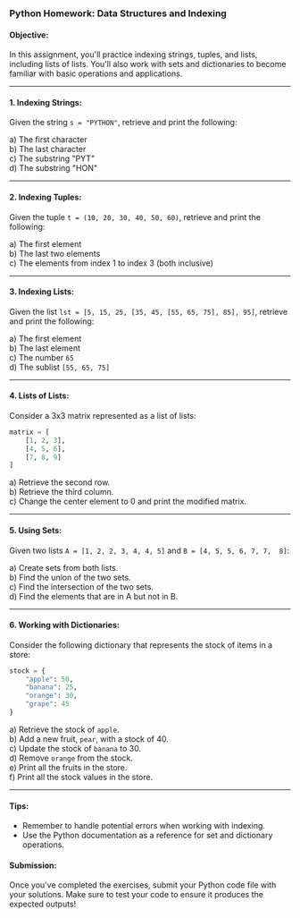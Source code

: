 

### Python Homework: Data Structures and Indexing

#### Objective:
In this assignment, you'll practice indexing strings, tuples, and lists, 
including lists of lists. You'll also work with sets and dictionaries to 
become familiar with basic operations and applications.

---

#### 1. Indexing Strings:
Given the string `s = "PYTHON"`, retrieve and print the following:

a) The first character  
b) The last character  
c) The substring "PYT"  
d) The substring "HON"

---

#### 2. Indexing Tuples:
Given the tuple `t = (10, 20, 30, 40, 50, 60)`, retrieve and print the 
following:

a) The first element  
b) The last two elements  
c) The elements from index 1 to index 3 (both inclusive)

---

#### 3. Indexing Lists:
Given the list `lst = [5, 15, 25, [35, 45, [55, 65, 75], 85], 95]`, 
retrieve and print the following:

a) The first element  
b) The last element  
c) The number `65`  
d) The sublist `[55, 65, 75]`

---

#### 4. Lists of Lists:
Consider a 3x3 matrix represented as a list of lists:

```python
matrix = [
    [1, 2, 3],
    [4, 5, 6],
    [7, 8, 9]
]
```

a) Retrieve the second row.  
b) Retrieve the third column.  
c) Change the center element to 0 and print the modified matrix.

---

#### 5. Using Sets:
Given two lists `A = [1, 2, 2, 3, 4, 4, 5]` and `B = [4, 5, 5, 6, 7, 7, 
8]`:

a) Create sets from both lists.  
b) Find the union of the two sets.  
c) Find the intersection of the two sets.  
d) Find the elements that are in A but not in B.

---

#### 6. Working with Dictionaries:
Consider the following dictionary that represents the stock of items in a 
store:

```python
stock = {
    "apple": 50,
    "banana": 25,
    "orange": 30,
    "grape": 45
}
```

a) Retrieve the stock of `apple`.  
b) Add a new fruit, `pear`, with a stock of 40.  
c) Update the stock of `banana` to 30.  
d) Remove `orange` from the stock.  
e) Print all the fruits in the store.  
f) Print all the stock values in the store.

---

#### Tips:
- Remember to handle potential errors when working with indexing.
- Use the Python documentation as a reference for set and dictionary 
operations.

#### Submission:
Once you've completed the exercises, submit your Python code file with 
your solutions. Make sure to test your code to ensure it produces the 
expected outputs!


